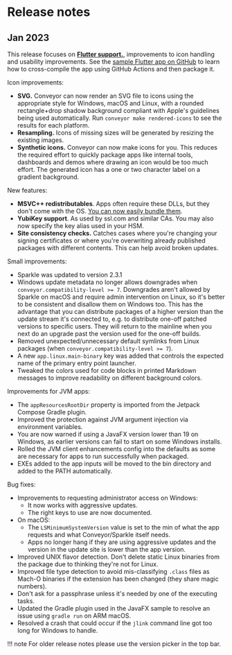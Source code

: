 # Release notes

## Jan 2023

This release focuses on [**Flutter support.**](configs/flutter.md), improvements to icon handling and usability improvements. See the
[sample Flutter app on GitHub](https://github.com/hydraulic-software/flutter-demo) to learn how to cross-compile the app using GitHub Actions
and then package it.

Icon improvements:

* **SVG.** Conveyor can now render an SVG file to icons using the appropriate style for Windows, macOS and Linux, with a rounded rectangle+drop shadow background compliant with Apple's guidelines being used automatically. Run `conveyor make rendered-icons` to see the results for each platform.
* **Resampling.** Icons of missing sizes will be generated by resizing the existing images.
* **Synthetic icons.** Conveyor can now make icons for you. This reduces the required effort to quickly package apps like internal tools, dashboards and demos where drawing an icon would be too much effort. The generated icon has a one or two character label on a gradient background.

New features:

* **MSVC++ redistributables**. Apps often require these DLLs, but they don't come with the OS. [You can now easily bundle them](stdlib/index.md#microsoft-visual-c-redistributables).
* **YubiKey support**. As used by ssl.com and similar CAs. You may also now specify the key alias used in your HSM.
* **Site consistency checks.** Catches cases where you're changing your signing certificates or where you're overwriting already published packages with different contents. This can help avoid broken updates.

Small improvements:

* Sparkle was updated to version 2.3.1
* Windows update metadata no longer allows downgrades when `conveyor.compatibility-level >= 7`. Downgrades aren't allowed by Sparkle on macOS and require admin intervention on Linux, so it's better to be consistent and disallow them on Windows too. This has the advantage that you can distribute packages of a higher version than the update stream it's connected to, e.g. to distribute one-off patched versions to specific users. They will return to the mainline when you next do an upgrade past the version used for the one-off builds.
* Removed unexpected/unnecessary default symlinks from Linux packages (when `conveyor.compatibility-level >= 7`).
* A new `app.linux.main-binary` key was added that controls the expected name of the primary entry point launcher.
* Tweaked the colors used for code blocks in printed Markdown messages to improve readability on different background colors.

Improvements for JVM apps:

* The `appResourcesRootDir` property is imported from the Jetpack Compose Gradle plugin.
* Improved the protection against JVM argument injection via environment variables.
* You are now warned if using a JavaFX version lower than 19 on Windows, as earlier versions can fail to start on some Windows installs.
* Rolled the JVM client enhancements config into the defaults as some are necessary for apps to run successfully when packaged.
* EXEs added to the app inputs will be moved to the bin directory and added to the PATH automatically.

Bug fixes:

* Improvements to requesting administrator access on Windows:
    * It now works with aggressive updates.
    * The right keys to use are now documented.
* On macOS:
    * The `LSMinimumSystemVersion` value is set to the min of what the app requests and what Conveyor/Sparkle itself needs.
    * Apps no longer hang if they are using aggressive updates and the version in the update site is lower than the app version. 
* Improved UNIX flavor detection. Don't delete static Linux binaries from the package due to thinking they're not for Linux.
* Improved file type detection to avoid mis-classifying `.class` files as Mach-O binaries if the extension has been changed (they share magic numbers).
* Don't ask for a passphrase unless it's needed by one of the executing tasks.
* Updated the Gradle plugin used in the JavaFX sample to resolve an issue using `gradle run` on ARM macOS.
* Resolved a crash that could occur if the `jlink` command line got too long for Windows to handle.

!!! note 
    For older release notes please use the version picker in the top bar.
